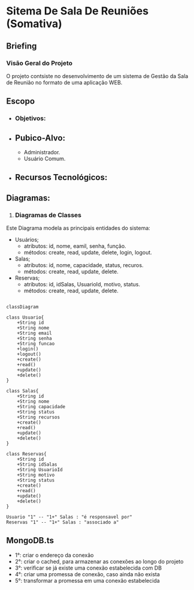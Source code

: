 # Sitema De Sala De Reuniões (Somativa)

## Briefing

### Visão Geral do Projeto
O projeto contsiste no desenvolvimento de um sistema de Gestão da Sala de Reunião no formato de uma aplicação WEB.

## Escopo
- ### Objetivos:

- ## Pubico-Alvo:
    - Administrador.
    - Usuário Comum.

- ## Recursos Tecnológicos:

## Diagramas:

1. ### Diagramas de Classes
Este Diagrama modela as principais entidades do sistema:
- Usuários;
    - atributos: id, nome, eamil, senha, função.
    - métodos: create, read, update, delete, login, logout.
- Salas;
    - atributos: id, nome, capacidade, status, recuros.
    - métodos: create, read, update, delete.
- Reservas;
    - atributos: id, idSalas, UsuarioId, motivo, status.
    - métodos: create, read, update, delete.

```mermaid

classDiagram

class Usuario{
    +String id
    +String nome
    +String email
    +String senha
    +String funcao
    +login()
    +logout()
    +create()
    +read()
    +update()
    +delete()
}

class Salas{
    +String id
    +String nome
    +String capacidade
    +String status
    +String recursos
    +create()
    +read()
    +update()
    +delete()
}

class Reservas{
    +String id
    +String idSalas
    +String UsuarioId
    +String motivo
    +String status
    +create()
    +read()
    +update()
    +delete()
}

Usuario "1" -- "1+" Salas : "é responsavel por"
Reservas "1" -- "1+" Salas : "associado a"

```






## MongoDB.ts
- 1°: criar o endereço da conexão
- 2°: criar o cached, para armazenar as conexões ao longo do projeto
- 3°: verificar se já existe uma conexão estabelecida com DB
- 4°: criar uma promessa de conexão, caso ainda não exista
- 5°: transformar a promessa em uma conexão estabelecida



